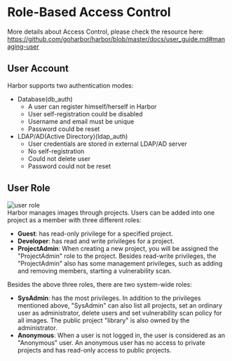 # Role-Based Access Control
More details about Access Control, please check the resource here:<br/> https://github.com/goharbor/harbor/blob/master/docs/user_guide.md#managing-user

## User Account
Harbor supports two authentication modes:
* Database(db_auth)
    * A user can register himself/herself in Harbor
    * User self-registration could be disabled
    * Username and email must be unique
    * Password could be reset
* LDAP/AD(Active Directory)(ldap_auth)
    * User credentials are stored in external LDAP/AD server
    * No self-registration
    * Could not delete user
    * Password could not be reset

## User Role
![user role](https://github.com/Ankr-network/tee-research-and-development/blob/feature/swdev-92-harbor-images-registry/harbor-images-registry/png/5%20rbac.png) <br/>
Harbor manages images through projects. Users can be added into one project as a member with three different roles:

* **Guest**: has read-only privilege for a specified project.
* **Developer**: has read and write privileges for a project.
* **ProjectAdmin**: When creating a new project, you will be assigned the "ProjectAdmin" role to the project. Besides read-write privileges, the "ProjectAdmin" also has some management privileges, such as adding and removing members, starting a vulnerability scan.

Besides the above three roles, there are two system-wide roles:
* **SysAdmin**: has the most privileges. In addition to the privileges mentioned above, "SysAdmin" can also list all projects, set an ordinary user as administrator, delete users and set vulnerability scan policy for all images. The public project "library" is also owned by the administrator.
* **Anonymous**: When a user is not logged in, the user is considered as an "Anonymous" user. An anonymous user has no access to private projects and has read-only access to public projects.

